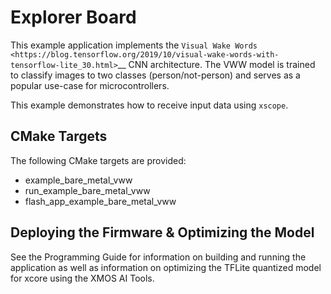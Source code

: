 # Explorer Board

This example application implements the `Visual Wake Words <https://blog.tensorflow.org/2019/10/visual-wake-words-with-tensorflow-lite_30.html>`__ CNN architecture.  The VWW model is trained to classify images to two classes (person/not-person) and serves as a popular use-case for microcontrollers.

This example demonstrates how to receive input data using `xscope`.

## CMake Targets

The following CMake targets are provided:

- example_bare_metal_vww
- run_example_bare_metal_vww
- flash_app_example_bare_metal_vww

## Deploying the Firmware & Optimizing the Model

See the Programming Guide for information on building and running the application as well as information on optimizing the TFLite quantized model for xcore using the XMOS AI Tools.  
